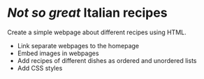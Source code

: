 # _Not so great_ Italian recipes

Create a simple webpage about different recipes using HTML.

- Link separate webpages to the homepage
- Embed images in webpages
- Add recipes of different dishes as ordered and unordered lists
- Add CSS styles